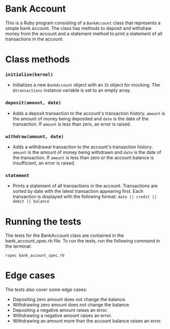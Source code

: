 # Bank Account
  This is a Ruby program consisting of a `BankAccount` class that represents a simple bank account. The class has methods to deposit and withdraw money from the account and a statement method to print a statement of all transactions in the account.

# Class methods
  ### `initialize(kernel)`
  - Initializes a new `BankAccount` object with an `IO` object for mocking. The `@transactions` instance variable is set to an empty array.

  ### `deposit(amount, date)`
  - Adds a deposit transaction to the account's transaction history. `amount` is the amount of money being deposited and `date` is the date of the transaction. If `amount` is less than zero, an error is raised.

  ### `withdraw(amount, date)`
  - Adds a withdrawal transaction to the account's transaction history. `amount` is the amount of money being withdrawn and `date` is the date of the transaction. If `amount` is less than zero or the account balance is insufficient, an error is raised.

  ### `statement`
  - Prints a statement of all transactions in the account. Transactions are sorted by date with the latest transaction appearing first. Each transaction is displayed with the following format: `date || credit || debit || balance`

# Running the tests
  The tests for the BankAccount class are contained in the bank_account_spec.rb file. To run the tests, run the following command in the terminal:

```
rspec bank_account_spec.rb
```
# Edge cases
The tests also cover some edge cases:

- Depositing zero amount does not change the balance.
- Withdrawing zero amount does not change the balance.
- Depositing a negative amount raises an error.
- Withdrawing a negative amount raises an error.
- Withdrawing an amount more than the account balance raises an error.